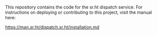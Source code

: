 This repository contains the code for the sr.ht dispatch service. For
instructions on deploying or contributing to this project, visit the manual
here:

https://man.sr.ht/dispatch.sr.ht/installation.md
